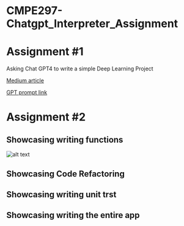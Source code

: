 # CMPE297-Chatgpt_Interpreter_Assignment

# Assignment #1

Asking Chat GPT4 to write a simple Deep Learning Project

[Medium article](https://medium.com/@abraham.jkong/deep-diving-into-handwritten-digit-recognition-with-chatgpt-d7c324a20f46)


[GPT prompt link](https://chat.openai.com/share/66d57611-e497-41d7-ab47-1cf5e3c3243d)


# Assignment #2


## Showcasing writing functions

![alt text](http://url/to/img.png)

## Showcasing Code Refactoring

## Showcasing writing unit trst

## Showcasing writing the entire app
